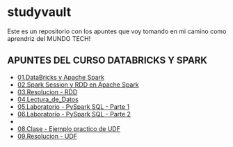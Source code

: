 # studyvault
Este es un repositorio con los apuntes que voy tomando en mi camino como aprendriz del MUNDO TECH!

<h2>APUNTES DEL CURSO DATABRICKS Y SPARK</h2>
<ul>
  <li><a href="https://example.com">01.DataBricks y Apache Spark</a>
     <li><a href="https://example.com">02.Spark Session y RDD en Apache Spark</a>
        <li><a href="https://example.com">03.Resolucion - RDD</a>
           <li><a href="https://example.com">04.Lectura_de_Datos</a>
              <li><a href="https://example.com">05.Laboratorio - PySpark SQL - Parte 1</a>
                 <li><a href="https://example.com">06.Laboratorio - PySpark SQL - Parte 2</a>
                    <li><a href="https://example.com"07.Spark SQL</a>
                       <li><a href="https://example.com">08.Clase - Ejemplo practico de UDF</a>
                       <li><a href="https://example.com">09.Resolucion - UDF</a>
                       </li>
